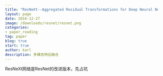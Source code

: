 ```yaml
---
title: "ResNeXt--Aggregated Residual Transformations for Deep Neural Networks"
layout: page
date: 2016-12-27
image: /downloads/resnet/resnet.png
categories: 
- paper_reading
tag: paper
blog: true
start: true
author: karl
description: 多模态特征融合
---  
```


ResNeXt网络是ResNet的改进版本，先占坑